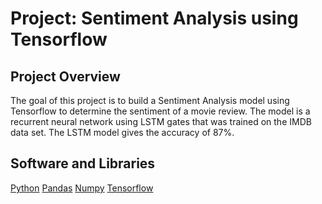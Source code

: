 # Project: Sentiment Analysis using Tensorflow

## Project Overview
The goal of this project is to build a Sentiment Analysis model using Tensorflow to determine the sentiment of a movie review. The model is a recurrent neural network using LSTM gates that was trained on the IMDB data set. The LSTM model gives the accuracy of 87%.

## Software and Libraries
[Python](https://www.python.org/downloads/release/python-364/)
[Pandas](https://pandas.pydata.org/) 
[Numpy](https://numpy.org/)
[Tensorflow](https://www.tensorflow.org/)


